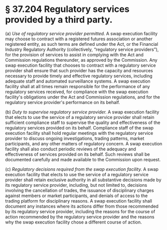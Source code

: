 # § 37.204   Regulatory services provided by a third party.

(a) *Use of regulatory service provider permitted.* A swap execution facility may choose to contract with a registered futures association or another registered entity, as such terms are defined under the Act, or the Financial Industry Regulatory Authority (collectively, “regulatory service providers”), for the provision of services to assist in complying with the Act and Commission regulations thereunder, as approved by the Commission. Any swap execution facility that chooses to contract with a regulatory service provider shall ensure that such provider has the capacity and resources necessary to provide timely and effective regulatory services, including adequate staff and automated surveillance systems. A swap execution facility shall at all times remain responsible for the performance of any regulatory services received, for compliance with the swap execution facility's obligations under the Act and Commission regulations, and for the regulatory service provider's performance on its behalf.


(b) *Duty to supervise regulatory service provider.* A swap execution facility that elects to use the service of a regulatory service provider shall retain sufficient compliance staff to supervise the quality and effectiveness of the regulatory services provided on its behalf. Compliance staff of the swap execution facility shall hold regular meetings with the regulatory service provider to discuss ongoing investigations, trading patterns, market participants, and any other matters of regulatory concern. A swap execution facility shall also conduct periodic reviews of the adequacy and effectiveness of services provided on its behalf. Such reviews shall be documented carefully and made available to the Commission upon request.


(c) *Regulatory decisions required from the swap execution facility.* A swap execution facility that elects to use the service of a regulatory service provider shall retain exclusive authority in all substantive decisions made by its regulatory service provider, including, but not limited to, decisions involving the cancellation of trades, the issuance of disciplinary charges against members or market participants, and denials of access to the trading platform for disciplinary reasons. A swap execution facility shall document any instances where its actions differ from those recommended by its regulatory service provider, including the reasons for the course of action recommended by the regulatory service provider and the reasons why the swap execution facility chose a different course of action.




